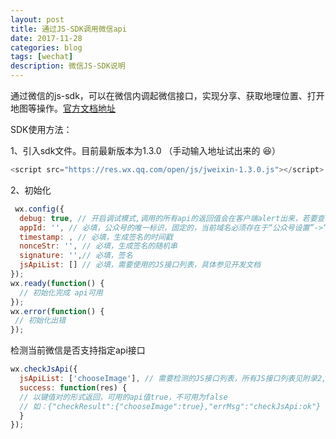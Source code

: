 ```yaml
---
layout: post
title: 通过JS-SDK调用微信api
date: 2017-11-28
categories: blog
tags: [wechat]
description: 微信JS-SDK说明
---
```

通过微信的js-sdk，可以在微信内调起微信接口，实现分享、获取地理位置、打开地图等操作。[官方文档地址](https://mp.weixin.qq.com/wiki?t=resource/res_main&id=mp1421141115)

SDK使用方法：

1、引入sdk文件。目前最新版本为1.3.0 （手动输入地址试出来的 :satisfied:）

```javascript
<script src="https://res.wx.qq.com/open/js/jweixin-1.3.0.js"></script>
```

2、初始化

```javascript
 wx.config({
  debug: true, // 开启调试模式,调用的所有api的返回值会在客户端alert出来，若要查看传入的参数，可以在pc端打开，参数信息会通过log打出，仅在pc端时才会打印。
  appId: '', // 必填，公众号的唯一标识，固定的，当前域名必须存在于“公众号设置”->“功能设置”->“JS接口安全域名”。
  timestamp: , // 必填，生成签名的时间戳
  nonceStr: '', // 必填，生成签名的随机串
  signature: '',// 必填，签名
  jsApiList: [] // 必填，需要使用的JS接口列表，具体参见开发文档
});
wx.ready(function() {
  // 初始化完成 api可用
});
wx.error(function() {
 // 初始化出错
});
```

检测当前微信是否支持指定api接口
```javascript
wx.checkJsApi({
  jsApiList: ['chooseImage'], // 需要检测的JS接口列表，所有JS接口列表见附录2,
  success: function(res) {
  // 以键值对的形式返回，可用的api值true，不可用为false
  // 如：{"checkResult":{"chooseImage":true},"errMsg":"checkJsApi:ok"}
  }
});
```